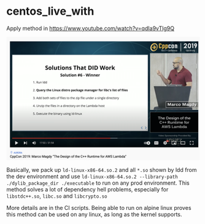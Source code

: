 # centos_live_with



Apply method in https://www.youtube.com/watch?v=qdIa9vTlg9Q

![s1](assets/s1.png)


Basically, we pack up `ld-linux-x86-64.so.2` and all `*.so` shown by ldd from the dev environment and use `ld-linux-x86-64.so.2 --library-path ./dylib_package_dir ./executable` to run on any prod environment. This method solves a lot of dependency hell problems, especially for `libstdc++.so`, `libc.so` and `libcrypto.so`

More details are in the CI scripts. Being able to run on alpine linux proves this method can be used on any linux, as long as the kernel supports.

